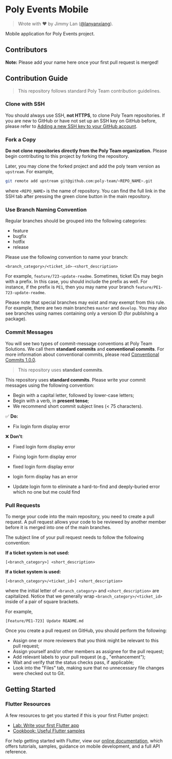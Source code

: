 # Poly Events Mobile

> Wrote with :heart: by Jimmy Lan ([@lanyanxiang](https://github.com/lanyanxiang)).

Mobile application for Poly Events project.

## Contributors

**Note:** Please add your name here once your first pull request is merged!

## Contribution Guide

> This repository follows standard Poly Team contribution guidelines.

### Clone with SSH

You should always use SSH, **not HTTPS**, to clone Poly Team repositories.
If you are new to GitHub or have not set up an SSH key on GitHub before, please refer to [Adding a new SSH key to your GitHub account](https://docs.github.com/en/github/authenticating-to-github/connecting-to-github-with-ssh/adding-a-new-ssh-key-to-your-github-account).

### Fork a Copy

**Do not clone repositories directly from the Poly Team organization.**
Please begin contributing to this project by forking the repository.

Later, you may clone the forked project and add the poly team version as `upstream`.
For example,

```bash
git remote add upstream git@github.com:poly-team/<REPO_NAME>.git
```

where `<REPO_NAME>` is the name of repository.
You can find the full link in the SSH tab after pressing the green clone button in the main repository.

### Use Branch Naming Convention

Regular branches should be grouped into the following categories:

- feature
- bugfix
- hotfix
- release

Please use the following convention to name your branch:

```
<branch_category>/<ticket_id>-<short_description>
```

For example, `feature/723-update-readme`.
Sometimes, ticket IDs may begin with a prefix.
In this case, you should include the prefix as well.
For instance, if the prefix is `PE1`, then you may name your branch `feature/PE1-723-update-readme`.

Please note that special branches may exist and may exempt from this rule.
For example, there are two main branches `master` and `develop`.
You may also see branches using names containing only a version ID (for publishing a package).

### Commit Messages

You will see two types of commit-message conventions at Poly Team Solutions.
We call them **standard commits** and **conventional commits**.
For more information about conventional commits, please read [Conventional Commits 1.0.0](https://www.conventionalcommits.org/en/v1.0.0/).

> This repository uses **standard commits**.

This repository uses **standard commits**.
Please write your commit messages using the following convention:

- Begin with a capital letter, followed by lower-case letters;
- Begin with a verb, in **present tense**;
- We recommend short commit subject lines (< 75 characters).

:white_check_mark: **Do:**

- Fix login form display error

:x: **Don't**:

- Fixed login form display error

- Fixing login form display error

- fixed login form display error

- login form display has an error

- Update login form to eliminate a hard-to-find and deeply-buried error which no one but me could find

### Pull Requests

To merge your code into the main repository, you need to create a pull request.
A pull request allows your code to be reviewed by another member before it is merged into one of the main branches.

The subject line of your pull request needs to follow the following convention:

**If a ticket system is not used:**
```
[<branch_category>] <short_description>
```

**If a ticket system is used:**
```
[<branch_category>/<ticket_id>] <short_description>
```

where the initial letter of `<branch_category>` and `<short_description>` are capitalized.
Notice that we generally wrap `<branch_category>/<ticket_id>` inside of a pair of square brackets.

For example,
```
[Feature/PE1-723] Update README.md
```

Once you create a pull request on GitHub, you should perform the following:

* Assign one or more reviewers that you think might be relevant to this pull request;
* Assign yourself and/or other members as assignee for the pull request;
* Add relevant labels to your pull request (e.g., "enhancement");
* Wait and verify that the status checks pass, if applicable;
* Look into the "Files" tab, making sure that no unnecessary file changes were checked out to Git.

## Getting Started

### Flutter Resources

A few resources to get you started if this is your first Flutter project:

- [Lab: Write your first Flutter app](https://flutter.dev/docs/get-started/codelab)
- [Cookbook: Useful Flutter samples](https://flutter.dev/docs/cookbook)

For help getting started with Flutter, view our
[online documentation](https://flutter.dev/docs), which offers tutorials,
samples, guidance on mobile development, and a full API reference.
